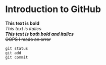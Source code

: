 # Introduction to GitHub
**This text is bold**\
*This text is italics*\
***This text is both bold and italics***\
~~OOPS I made an error~~
```
git status
git add
git commit

